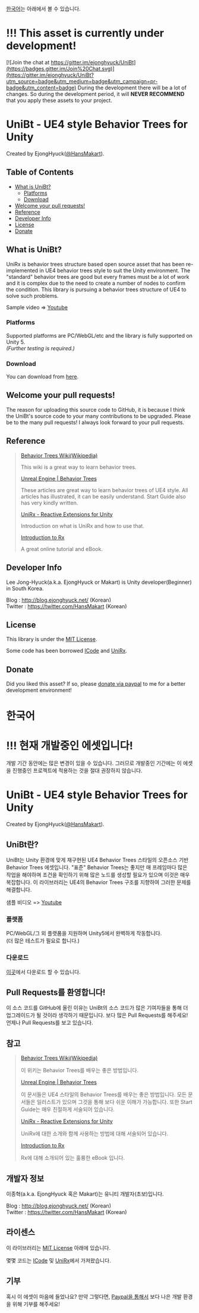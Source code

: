 [한국어](#한국어)는 아래에서 볼 수 있습니다.

!!! This asset is currently under development!
===========================================================

[![Join the chat at https://gitter.im/ejonghyuck/UniBt](https://badges.gitter.im/Join%20Chat.svg)](https://gitter.im/ejonghyuck/UniBt?utm_source=badge&utm_medium=badge&utm_campaign=pr-badge&utm_content=badge)
During the development there will be a lot of changes.
So during the development period, it will **NEVER RECOMMEND** that you apply these assets to your project.


UniBt - UE4 style Behavior Trees for Unity
=========================================================
Created by EjongHyuck([@HansMakart](https://twitter.com/HansMakart)).


Table of Contents
-----------------
- [What is UniBt?](#what-is-unibt)
    - [Platforms](#platforms)
    - [Download](#download)
- [Welcome your pull requests!](#welcome-your-pull-requests)
- [Reference](#reference)
- [Developer Info](#developer-info)
- [License](#license)
- [Donate](#donate)


What is UniBt?
--------------
UniRx is behavior trees structure based open source asset that has been re-implemented in UE4 behavior trees style to suit the Unity environment.
The "standard" behavior trees are good but every frames must be a lot of work and it is complex due to the need to create a number of nodes to confirm the condition.
This library is pursuing a behavior trees structure of UE4 to solve such problems.

Sample video => [Youtube](https://www.youtube.com/watch?v=vBdgVHykTO8)


### Platforms
Supported platforms are PC/WebGL/etc and the library is fully supported on Unity 5.  
*(Further testing is required.)*


### Download
You can download from [here](https://github.com/ejonghyuck/UniBt/releases).


Welcome your pull requests!
-------------
The reason for uploading this source code to GitHub, it is because I think the UniBt's source code to your many contributions to be upgraded.
Please be to the many pull requests!
I always look forward to your pull requests.


Reference
---------
>[Behavior Trees Wiki(Wikipedia)](https://en.wikipedia.org/wiki/Behavior_Trees)
>
>This wiki is a great way to learn behavior trees.
>
>[Unreal Engine | Behavior Trees](https://docs.unrealengine.com/latest/INT/Engine/AI/BehaviorTrees/index.html)
>
>These articles are great way to learn behavior trees of UE4 style.
>All articles has illustrated, it can be easily understand.
>Start Guide also has very kindly written.
>
>[UniRx - Reactive Extensions for Unity](http://www.slideshare.net/neuecc/unirx-reactive-extensions-for-unityen)
>
>Introduction on what is UniRx and how to use that.
>
>[Introduction to Rx](http://introtorx.com/)
>
>A great online tutorial and eBook.


Developer Info
-----------
Lee Jong-Hyuck(a.k.a. EjongHyuck or Makart) is Unity developer(Beginner) in South Korea.

Blog : http://blog.ejonghyuck.net/ (Korean)  
Twitter : https://twitter.com/HansMakart (Korean)


License
-------
This library is under the [MIT License](https://en.wikipedia.org/wiki/MIT_License).

Some code has been borrowed [ICode](https://www.assetstore.unity3d.com/kr/#!/content/13761) and [UniRx](https://github.com/neuecc/UniRx).


Donate
------
Did you liked this asset?
If so, please [donate via paypal](https://www.paypal.com/cgi-bin/webscr?cmd=_donations&business=ejonghyuck%40live%2eco%2ekr&lc=AL&item_name=ejonghyuck&currency_code=USD&bn=PP%2dDonationsBF%3abtn_donateCC_LG%2egif%3aNonHosted) to me for a better development environment!


한국어
=====


!!! 현재 개발중인 에셋입니다!
===========================
개발 기간 동안에는 많은 변경이 있을 수 있습니다.
그러므로 개발중인 기간에는 이 에셋을 진행중인 프로젝트에 적용하는 것을 절대 권장하지 않습니다.


UniBt - UE4 style Behavior Trees for Unity
==========================================
Created by EjongHyuck([@HansMakart](https://twitter.com/HansMakart)).


UniBt란?
--------
UniBt는 Unity 환경에 맞게 재구현된 UE4 Behavior Trees 스타일의 오픈소스 기반 Behavior Trees 에셋입니다.
"표준" Behavior Trees는 좋지만 매 프레임마다 많은 작업을 해야하며 조건을 확인하기 위해 많은 노드를 생성할 필요가 있으며 이것은 매우 복잡합니다.
이 라이브러리는 UE4의 Behavior Trees 구조를 지향하여 그러한 문제를 해결합니다.

샘플 비디오 => [Youtube](https://www.youtube.com/watch?v=vBdgVHykTO8)


### 플랫폼
PC/WebGL/그 외 플랫폼을 지원하며 Unity5에서 완벽하게 작동합니다.  
(더 많은 테스트가 필요로 합니다.)


### 다운로드
[이곳](https://github.com/ejonghyuck/UniBt/releases)에서 다운로드 할 수 있습니다.


Pull Requests를 환영합니다!
--------------------------
이 소스 코드를 GitHub에 올린 이유는 UniBt의 소스 코드가 많은 기여자들을 통해 더 업그레이드가 될 것이라 생각하기 때문입니다.
보다 많은 Pull Requests를 해주세요!
언제나 Pull Requests를 보고 있습니다.


참고
----
>[Behavior Trees Wiki(Wikipedia)](https://en.wikipedia.org/wiki/Behavior_Trees)
>
>이 위키는 Behavior Trees를 배우는 좋은 방법입니다.
>
>[Unreal Engine | Behavior Trees](https://docs.unrealengine.com/latest/INT/Engine/AI/BehaviorTrees/index.html)
>
>이 문서들은 UE4 스타일의 Behavior Trees를 배우는 좋은 방법입니다.
>모든 문서들은 일러스트가 있으며 그것을 통해 보다 쉬운 이해가 가능합니다.
>또한 Start Guide는 매우 친절하게 서술되어 있습니다.
>
>[UniRx - Reactive Extensions for Unity](http://www.slideshare.net/neuecc/unirx-reactive-extensions-for-unityen)
>
>UniRx에 대한 소개와 함께 사용하는 방법에 대해 서술되어 있습니다.
>
>[Introduction to Rx](http://introtorx.com/)
>
>Rx에 대해 소개되어 있는 훌륭한 eBook 입니다.


개발자 정보
----------
이종혁(a.k.a. EjongHyuck 혹은 Makart)는 유니티 개발자(초보)입니다.

Blog : http://blog.ejonghyuck.net/ (Korean)  
Twitter : https://twitter.com/HansMakart (Korean)


라이센스
-------
이 라이브러리는 [MIT License](https://en.wikipedia.org/wiki/MIT_License) 아래에 있습니다.

몇몇 코드는 [ICode](https://www.assetstore.unity3d.com/kr/#!/content/13761) 및 [UniRx](https://github.com/neuecc/UniRx)에서 가져왔습니다.


기부
----
혹시 이 에셋이 마음에 들었나요?
만약 그렇다면, [Paypal을 통해서](https://www.paypal.com/cgi-bin/webscr?cmd=_donations&business=ejonghyuck%40live%2eco%2ekr&lc=AL&item_name=ejonghyuck&currency_code=USD&bn=PP%2dDonationsBF%3abtn_donateCC_LG%2egif%3aNonHosted) 보다 나은 개발 환경을 위해 기부를 해주세요!

